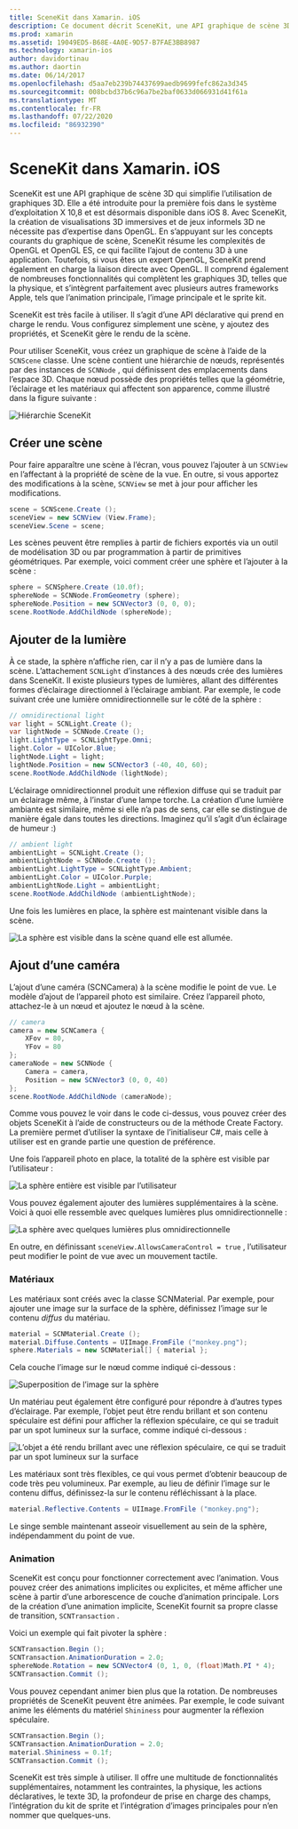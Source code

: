 ```yaml
---
title: SceneKit dans Xamarin. iOS
description: Ce document décrit SceneKit, une API graphique de scène 3D qui simplifie l’utilisation des graphiques 3D en éliminant les complexités de OpenGL.
ms.prod: xamarin
ms.assetid: 19049ED5-B68E-4A0E-9D57-B7FAE3BB8987
ms.technology: xamarin-ios
author: davidortinau
ms.author: daortin
ms.date: 06/14/2017
ms.openlocfilehash: d5aa7eb239b74437699aedb9699fefc862a3d345
ms.sourcegitcommit: 008bcbd37b6c96a7be2baf0633d066931d41f61a
ms.translationtype: MT
ms.contentlocale: fr-FR
ms.lasthandoff: 07/22/2020
ms.locfileid: "86932390"
---
```

# <a name="scenekit-in-xamarinios"></a>SceneKit dans Xamarin. iOS

SceneKit est une API graphique de scène 3D qui simplifie l’utilisation de graphiques 3D. Elle a été introduite pour la première fois dans le système d’exploitation X 10,8 et est désormais disponible dans iOS 8. Avec SceneKit, la création de visualisations 3D immersives et de jeux informels 3D ne nécessite pas d’expertise dans OpenGL. En s’appuyant sur les concepts courants du graphique de scène, SceneKit résume les complexités de OpenGL et OpenGL ES, ce qui facilite l’ajout de contenu 3D à une application. Toutefois, si vous êtes un expert OpenGL, SceneKit prend également en charge la liaison directe avec OpenGL. Il comprend également de nombreuses fonctionnalités qui complètent les graphiques 3D, telles que la physique, et s’intègrent parfaitement avec plusieurs autres frameworks Apple, tels que l’animation principale, l’image principale et le sprite kit.

SceneKit est très facile à utiliser. Il s’agit d’une API déclarative qui prend en charge le rendu. Vous configurez simplement une scène, y ajoutez des propriétés, et SceneKit gère le rendu de la scène.

Pour utiliser SceneKit, vous créez un graphique de scène à l’aide de la `SCNScene` classe. Une scène contient une hiérarchie de nœuds, représentés par des instances de `SCNNode` , qui définissent des emplacements dans l’espace 3D. Chaque nœud possède des propriétés telles que la géométrie, l’éclairage et les matériaux qui affectent son apparence, comme illustré dans la figure suivante :

![Hiérarchie SceneKit](scenekit-images/image7.png)

## <a name="create-a-scene"></a>Créer une scène

Pour faire apparaître une scène à l’écran, vous pouvez l’ajouter à un `SCNView` en l’affectant à la propriété de scène de la vue. En outre, si vous apportez des modifications à la scène, `SCNView` se met à jour pour afficher les modifications.

```csharp
scene = SCNScene.Create ();
sceneView = new SCNView (View.Frame);
sceneView.Scene = scene;
```

Les scènes peuvent être remplies à partir de fichiers exportés via un outil de modélisation 3D ou par programmation à partir de primitives géométriques. Par exemple, voici comment créer une sphère et l’ajouter à la scène :

```csharp
sphere = SCNSphere.Create (10.0f);
sphereNode = SCNNode.FromGeometry (sphere);
sphereNode.Position = new SCNVector3 (0, 0, 0);
scene.RootNode.AddChildNode (sphereNode);
```

## <a name="adding-light"></a>Ajouter de la lumière

À ce stade, la sphère n’affiche rien, car il n’y a pas de lumière dans la scène. L’attachement `SCNLight` d’instances à des nœuds crée des lumières dans SceneKit. Il existe plusieurs types de lumières, allant des différentes formes d’éclairage directionnel à l’éclairage ambiant. Par exemple, le code suivant crée une lumière omnidirectionnelle sur le côté de la sphère :

```csharp
// omnidirectional light
var light = SCNLight.Create ();
var lightNode = SCNNode.Create ();
light.LightType = SCNLightType.Omni;
light.Color = UIColor.Blue;
lightNode.Light = light;
lightNode.Position = new SCNVector3 (-40, 40, 60);
scene.RootNode.AddChildNode (lightNode);
```

L’éclairage omnidirectionnel produit une réflexion diffuse qui se traduit par un éclairage même, à l’instar d’une lampe torche. La création d’une lumière ambiante est similaire, même si elle n’a pas de sens, car elle se distingue de manière égale dans toutes les directions. Imaginez qu’il s’agit d’un éclairage de humeur :)

```csharp
// ambient light
ambientLight = SCNLight.Create ();
ambientLightNode = SCNNode.Create ();
ambientLight.LightType = SCNLightType.Ambient;
ambientLight.Color = UIColor.Purple;
ambientLightNode.Light = ambientLight;
scene.RootNode.AddChildNode (ambientLightNode);
```

Une fois les lumières en place, la sphère est maintenant visible dans la scène.

![La sphère est visible dans la scène quand elle est allumée.](scenekit-images/image8.png)

## <a name="adding-a-camera"></a>Ajout d’une caméra

L’ajout d’une caméra (SCNCamera) à la scène modifie le point de vue. Le modèle d’ajout de l’appareil photo est similaire. Créez l’appareil photo, attachez-le à un nœud et ajoutez le nœud à la scène.

```csharp
// camera
camera = new SCNCamera {
    XFov = 80,
    YFov = 80
};
cameraNode = new SCNNode {
    Camera = camera,
    Position = new SCNVector3 (0, 0, 40)
};
scene.RootNode.AddChildNode (cameraNode);
```

Comme vous pouvez le voir dans le code ci-dessus, vous pouvez créer des objets SceneKit à l’aide de constructeurs ou de la méthode Create Factory. La première permet d’utiliser la syntaxe de l’initialiseur C#, mais celle à utiliser est en grande partie une question de préférence.

Une fois l’appareil photo en place, la totalité de la sphère est visible par l’utilisateur :

![La sphère entière est visible par l’utilisateur](scenekit-images/image9.png)

Vous pouvez également ajouter des lumières supplémentaires à la scène. Voici à quoi elle ressemble avec quelques lumières plus omnidirectionnelle :

![La sphère avec quelques lumières plus omnidirectionnelle](scenekit-images/image10.png)

En outre, en définissant `sceneView.AllowsCameraControl = true` , l’utilisateur peut modifier le point de vue avec un mouvement tactile.

### <a name="materials"></a>Matériaux

Les matériaux sont créés avec la classe SCNMaterial. Par exemple, pour ajouter une image sur la surface de la sphère, définissez l’image sur le contenu *diffus* du matériau.

```csharp
material = SCNMaterial.Create ();
material.Diffuse.Contents = UIImage.FromFile ("monkey.png");
sphere.Materials = new SCNMaterial[] { material };
```

Cela couche l’image sur le nœud comme indiqué ci-dessous :

![Superposition de l’image sur la sphère](scenekit-images/image11.png)

Un matériau peut également être configuré pour répondre à d’autres types d’éclairage. Par exemple, l’objet peut être rendu brillant et son contenu spéculaire est défini pour afficher la réflexion spéculaire, ce qui se traduit par un spot lumineux sur la surface, comme indiqué ci-dessous :

![L’objet a été rendu brillant avec une réflexion spéculaire, ce qui se traduit par un spot lumineux sur la surface](scenekit-images/image12.png)

Les matériaux sont très flexibles, ce qui vous permet d’obtenir beaucoup de code très peu volumineux. Par exemple, au lieu de définir l’image sur le contenu diffus, définissez-la sur le contenu réfléchissant à la place.

```csharp
material.Reflective.Contents = UIImage.FromFile ("monkey.png");
```

Le singe semble maintenant asseoir visuellement au sein de la sphère, indépendamment du point de vue.

### <a name="animation"></a>Animation

SceneKit est conçu pour fonctionner correctement avec l’animation. Vous pouvez créer des animations implicites ou explicites, et même afficher une scène à partir d’une arborescence de couche d’animation principale. Lors de la création d’une animation implicite, SceneKit fournit sa propre classe de transition, `SCNTransaction` .

Voici un exemple qui fait pivoter la sphère :

```csharp
SCNTransaction.Begin ();
SCNTransaction.AnimationDuration = 2.0;
sphereNode.Rotation = new SCNVector4 (0, 1, 0, (float)Math.PI * 4);
SCNTransaction.Commit ();
```

Vous pouvez cependant animer bien plus que la rotation. De nombreuses propriétés de SceneKit peuvent être animées. Par exemple, le code suivant anime les éléments du matériel `Shininess` pour augmenter la réflexion spéculaire.

```csharp
SCNTransaction.Begin ();
SCNTransaction.AnimationDuration = 2.0;
material.Shininess = 0.1f;
SCNTransaction.Commit ();
```

SceneKit est très simple à utiliser. Il offre une multitude de fonctionnalités supplémentaires, notamment les contraintes, la physique, les actions déclaratives, le texte 3D, la profondeur de prise en charge des champs, l’intégration du kit de sprite et l’intégration d’images principales pour n’en nommer que quelques-uns.
